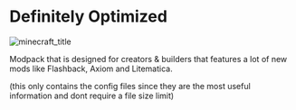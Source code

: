 # Definitely Optimized
![minecraft_title](https://github.com/user-attachments/assets/8f8ec949-8ebd-43eb-8a05-ad29b4fb473e)

Modpack that is designed for creators &amp; builders that features a lot of new mods like Flashback, Axiom and Litematica.

(this only contains the config files since they are the most useful information and dont require a file size limit)
